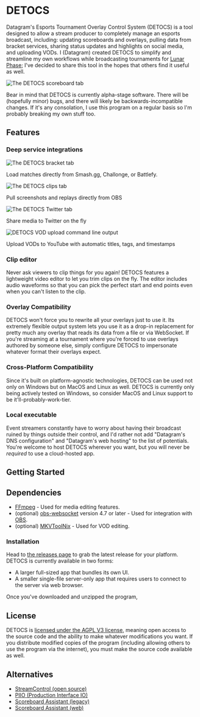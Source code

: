 # DETOCS
Datagram's Esports Tournament Overlay Control System (DETOCS) is a tool designed to allow a stream producer to completely manage an esports broadcast, including: updating scoreboards and overlays, pulling data from bracket services, sharing status updates and highlights on social media, and uploading VODs.
I (Datagram) created DETOCS to simplify and streamline my own workflows while broadcasting tournaments for [Lunar Phase](https://www.lunarphase.nyc/); I've decided to share this tool in the hopes that others find it useful as well.

![The DETOCS scoreboard tab](docs/images/tab_scoreboard.png)

Bear in mind that DETOCS is currently alpha-stage software. There will be (hopefully minor) bugs, and there will likely be backwards-incompatible changes.
If it's any consolation, I use this program on a regular basis so I'm probably breaking my own stuff too.

## Features

### Deep service integrations
![The DETOCS bracket tab](docs/images/tab_bracket.png)

Load matches directly from Smash.gg, Challonge, or Battlefy.

![The DETOCS clips tab](docs/images/tab_clips.png)

Pull screenshots and replays directly from OBS

![The DETOCS Twitter tab](docs/images/tab_twitter.png)

Share media to Twitter on the fly

![DETOCS VOD upload command line output](docs/images/vod_metadata.png)

Upload VODs to YouTube with automatic titles, tags, and timestamps

### Clip editor
Never ask viewers to clip things for you again!
DETOCS features a lightweight video editor to let you trim clips on the fly.
The editor includes audio waveforms so that you can pick the perfect start and end points even when you can't listen to the clip.

### Overlay Compatibility
DETOCS won't force you to rewrite all your overlays just to use it.
Its extremely flexible output system lets you use it as a drop-in replacement for pretty much any overlay that reads its data from a file or via WebSocket.
If you're streaming at a tournament where you're forced to use overlays authored by someone else, simply configure DETOCS to impersonate whatever format their overlays expect.

### Cross-Platform Compatibility
Since it's built on platform-agnostic technologies, DETOCS can be used not only on Windows but on MacOS and Linux as well.
DETOCS is currently only being actively tested on Windows, so consider MacOS and Linux support to be it'll-probably-work-tier.

### Local executable
Event streamers constantly have to worry about having their broadcast ruined by things outside their control, and I'd rather not add "Datagram's DNS configuration" and "Datagram's web hosting" to the list of potentials.
You're welcome to host DETOCS wherever you want, but you will never be _required_ to use a cloud-hosted app.

## Getting Started

## Dependencies
- [FFmpeg](https://www.ffmpeg.org/) - Used for media editing features.
- (optional) [obs-websocket](https://github.com/Palakis/obs-websocket) version 4.7 or later - Used for integration with [OBS](https://obsproject.com/).
- (optional) [MKVToolNix](https://mkvtoolnix.download/) - Used for VOD editing.

### Installation
Head to [the releases page](https://github.com/data-enabler/detocs/releases) to grab the latest release for your platform.
DETOCS is currently available in two forms:
- A larger full-sized app that bundles its own UI.
- A smaller single-file server-only app that requires users to connect to the server via web browser.

Once you've downloaded and unzipped the program,

## License
DETOCS is [licensed under the AGPL V3 license](LICENSE), meaning open access to the source code and the ability to make whatever modifications you want.
If you distribute modified copies of the program (including allowing others to use the program via the internet), you must make the source code available as well.

## Alternatives
- [StreamControl (open source)](https://github.com/farpenoodle/StreamControl)
- [PIIO (Production Interface IO)](https://discord.gg/EegKzY4)
- [Scoreboard Assistant (legacy)](https://obsproject.com/forum/resources/scoreboard-assistant.112/)
- [Scoreboard Assistant (web)](http://8wr.io/)
